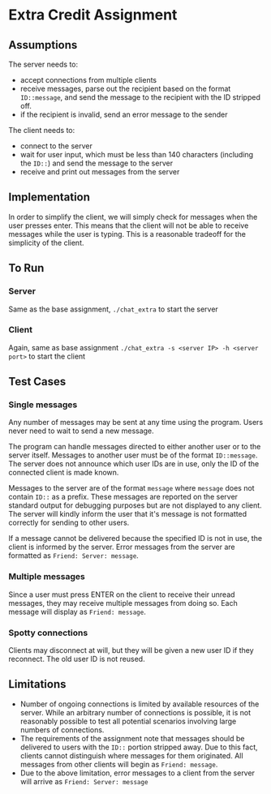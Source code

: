 # Extra Credit Assignment
## Assumptions
The server needs to:
 - accept connections from multiple clients
 - receive messages, parse out the recipient based on the format `ID::message`, and send the message to the recipient with the ID stripped off.
 - if the recipient is invalid, send an error message to the sender

The client needs to:
 - connect to the server
 - wait for user input, which must be less than 140 characters (including the `ID::`) and send the message to the server
 - receive and print out messages from the server

## Implementation
In order to simplify the client, we will simply check for messages when the user presses enter. This means that the client will not be able to receive messages while the user is typing. This is a reasonable tradeoff for the simplicity of the client.


## To Run

### Server
Same as the base assignment, `./chat_extra` to start the server


### Client
Again, same as base assignment
`./chat_extra -s <server IP> -h <server port>` to start the client

## Test Cases

### Single messages
Any number of messages may be sent at any time using the program. Users never need to wait to send a new message.

The program can handle messages directed to either another user or to the server itself. Messages to another user must be of the format `ID::message`. The server does not announce which user IDs are in use, only the ID of the connected client is made known.

Messages to the server are of the format `message` where `message` does not contain `ID::` as a prefix. These messages are reported on the server standard output for debugging purposes but are not displayed to any client. The server will kindly inform the user that it's message is not formatted correctly for sending to other users.

If a message cannot be delivered because the specified ID is not in use, the client is informed by the server. Error messages from the server are formatted as `Friend: Server: message`.

### Multiple messages
Since a user must press ENTER on the client to receive their unread messages, they may receive multiple messages from doing so. Each message will display as `Friend: message`.

### Spotty connections
Clients may disconnect at will, but they will be given a new user ID if they reconnect. The old user ID is not reused.

## Limitations
- Number of ongoing connections is limited by available resources of the server. While an arbitrary number of connections is possible, it is not reasonably possible to test all potential scenarios involving large numbers of connections.
- The requirements of the assignment note that messages should be delivered to users with the `ID::` portion stripped away. Due to this fact, clients cannot distinguish where messages for them originated. All messages from other clients will begin as `Friend: message`.
- Due to the above limitation, error messages to a client from the server will arrive as `Friend: Server: message`